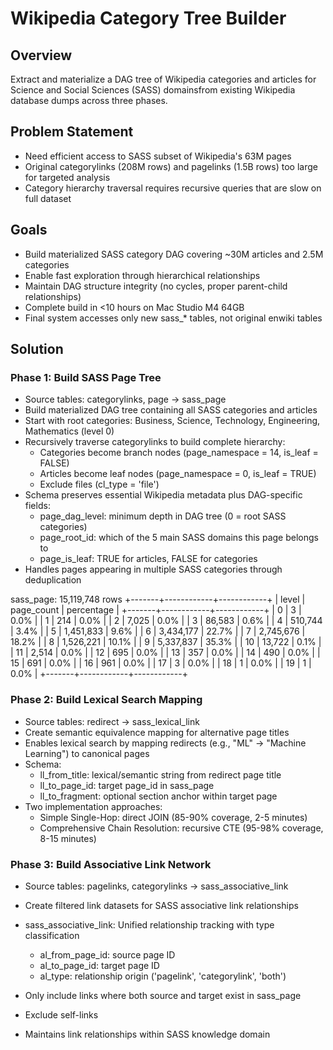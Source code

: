 # Wikipedia Category Tree Builder

## Overview
Extract and materialize a DAG tree of Wikipedia categories and articles for Science and Social Sciences (SASS) domainsfrom existing Wikipedia database dumps across three phases.

## Problem Statement
- Need efficient access to SASS subset of Wikipedia's 63M pages
- Original categorylinks (208M rows) and pagelinks (1.5B rows) too large for targeted analysis  
- Category hierarchy traversal requires recursive queries that are slow on full dataset

## Goals
- Build materialized SASS category DAG covering ~30M articles and 2.5M categories
- Enable fast exploration through hierarchical relationships
- Maintain DAG structure integrity (no cycles, proper parent-child relationships)
- Complete build in <10 hours on Mac Studio M4 64GB
- Final system accesses only new sass_* tables, not original enwiki tables

## Solution

### Phase 1: Build SASS Page Tree
- Source tables: categorylinks, page → sass_page
- Build materialized DAG tree containing all SASS categories and articles
- Start with root categories: Business, Science, Technology, Engineering, Mathematics (level 0)
- Recursively traverse categorylinks to build complete hierarchy:
  - Categories become branch nodes (page_namespace = 14, is_leaf = FALSE)
  - Articles become leaf nodes (page_namespace = 0, is_leaf = TRUE)  
  - Exclude files (cl_type = 'file')
- Schema preserves essential Wikipedia metadata plus DAG-specific fields:
  - page_dag_level: minimum depth in DAG tree (0 = root SASS categories)
  - page_root_id: which of the 5 main SASS domains this page belongs to
  - page_is_leaf: TRUE for articles, FALSE for categories
- Handles pages appearing in multiple SASS categories through deduplication

sass_page: 15,119,748 rows
+-------+------------+------------+
| level | page_count | percentage |
+-------+------------+------------+
|     0 | 3          | 0.0%       |
|     1 | 214        | 0.0%       |
|     2 | 7,025      | 0.0%       |
|     3 | 86,583     | 0.6%       |
|     4 | 510,744    | 3.4%       |
|     5 | 1,451,833  | 9.6%       |
|     6 | 3,434,177  | 22.7%      |
|     7 | 2,745,676  | 18.2%      |
|     8 | 1,526,221  | 10.1%      |
|     9 | 5,337,837  | 35.3%      |
|    10 | 13,722     | 0.1%       |
|    11 | 2,514      | 0.0%       |
|    12 | 695        | 0.0%       |
|    13 | 357        | 0.0%       |
|    14 | 490        | 0.0%       |
|    15 | 691        | 0.0%       |
|    16 | 961        | 0.0%       |
|    17 | 3          | 0.0%       |
|    18 | 1          | 0.0%       |
|    19 | 1          | 0.0%       |
+-------+------------+------------+

### Phase 2: Build Lexical Search Mapping  
- Source tables: redirect → sass_lexical_link
- Create semantic equivalence mapping for alternative page titles
- Enables lexical search by mapping redirects (e.g., "ML" → "Machine Learning") to canonical pages
- Schema:
  - ll_from_title: lexical/semantic string from redirect page title
  - ll_to_page_id: target page_id in sass_page
  - ll_to_fragment: optional section anchor within target page
- Two implementation approaches:
  - Simple Single-Hop: direct JOIN (85-90% coverage, 2-5 minutes)
  - Comprehensive Chain Resolution: recursive CTE (95-98% coverage, 8-15 minutes)

### Phase 3: Build Associative Link Network
- Source tables: pagelinks, categorylinks → sass_associative_link
- Create filtered link datasets for SASS associative link relationships
- sass_associative_link: Unified relationship tracking with type classification
  - al_from_page_id: source page ID
  - al_to_page_id: target page ID
  - al_type: relationship origin ('pagelink', 'categorylink', 'both')

- Only include links where both source and target exist in sass_page
- Exclude self-links
- Maintains link relationships within SASS knowledge domain

